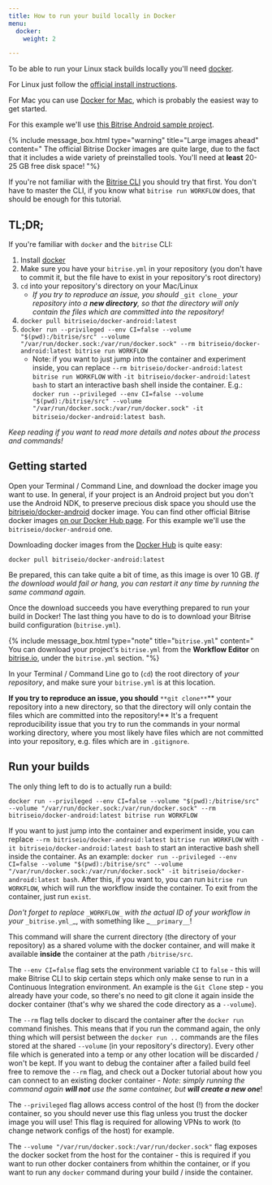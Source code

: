 ```yaml
---
title: How to run your build locally in Docker
menu:
  docker:
    weight: 2

---
```

To be able to run your Linux stack builds locally you'll need [docker](https://www.docker.com/).

For Linux just follow the [official install instructions](https://docs.docker.com/engine/installation/linux/).

For Mac you can use [Docker for Mac](https://www.docker.com/products/docker#/mac),
which is probably the easiest way to get started.

For this example we'll use [this Bitrise Android sample project](https://github.com/bitrise-samples/sample-apps-android-sdk22).

{% include message_box.html type="warning" title="Large images ahead" content="
The official Bitrise Docker images are quite large, due to the fact that it includes a wide variety of preinstalled tools. You'll need at **least** 20-25 GB free disk space! "%}

If you're not familiar with the [Bitrise CLI](https://www.bitrise.io/cli)
you should try that first. You don't have to master the CLI,
if you know what `bitrise run WORKFLOW` does, that should be enough for this tutorial.

## TL;DR;

If you're familiar with `docker` and the `bitrise` CLI:

1. Install [docker](https://www.docker.com/)
2. Make sure you have your `bitrise.yml` in your repository (you don't have to commit it, but the file have to exist in your repository's root directory)
3. `cd` into your repository's directory on your Mac/Linux
   * _If you try to reproduce an issue, you should_ `_git clone_` _your repository into a **new directory**,
     so that the directory will only contain the files which are committed into the repository!_
4. `docker pull bitriseio/docker-android:latest`
5. `docker run --privileged --env CI=false --volume "$(pwd):/bitrise/src" --volume "/var/run/docker.sock:/var/run/docker.sock" --rm bitriseio/docker-android:latest bitrise run WORKFLOW`
   * Note: if you want to just jump into the container and experiment inside, you can replace `--rm bitriseio/docker-android:latest bitrise run WORKFLOW` with `-it bitriseio/docker-android:latest bash` to start an interactive bash shell inside the container. E.g.: `docker run --privileged --env CI=false --volume "$(pwd):/bitrise/src" --volume "/var/run/docker.sock:/var/run/docker.sock" -it bitriseio/docker-android:latest bash`.

_Keep reading if you want to read more details and notes about the process and commands!_

## Getting started

Open your Terminal / Command Line, and download the docker image you want to use.
In general, if your project is an Android project but you don't use the Android NDK,
to preserve precious disk space you should use the
[bitriseio/docker-android](https://hub.docker.com/r/bitriseio/docker-android/) docker image.
You can find other official Bitrise docker images [on our Docker Hub page](https://hub.docker.com/u/bitriseio/).
For this example we'll use the `bitriseio/docker-android` one.

Downloading docker images from the [Docker Hub](https://hub.docker.com) is quite easy:

    docker pull bitriseio/docker-android:latest

Be prepared, this can take quite a bit of time, as this image is over 10 GB.
_If the download would fail or hang, you can restart it any time by running
the same command again._

Once the download succeeds you have everything prepared to run your build
in Docker! The last thing you have to do is to download your Bitrise build
configuration (`bitrise.yml`).

{% include message_box.html type="note" title="`bitrise.yml`" content="
You can download your project's `bitrise.yml` from the **Workflow Editor** on [bitrise.io](https://www.bitrise.io), under the `bitrise.yml` section. "%}

In your Terminal / Command Line go to (`cd`) the root directory
of _your repository_, and make sure your `bitrise.yml` is at this location.

**If you try to reproduce an issue, you should** `**git clone**`** your repository into a new directory,
so that the directory will only contain the files which are committed into the repository!**
It's a frequent reproducibility issue that you try to run the commands in your
normal working directory, where you most likely have files which are not
committed into your repository, e.g. files which are in `.gitignore`.

## Run your builds

The only thing left to do is to actually run a build:

    docker run --privileged --env CI=false --volume "$(pwd):/bitrise/src" --volume "/var/run/docker.sock:/var/run/docker.sock" --rm bitriseio/docker-android:latest bitrise run WORKFLOW


If you want to just jump into the container and experiment inside, you can replace `--rm bitriseio/docker-android:latest bitrise run WORKFLOW` with `-it bitriseio/docker-android:latest bash` to start an interactive bash shell inside the container. As an example: `docker run --privileged --env CI=false --volume "$(pwd):/bitrise/src" --volume "/var/run/docker.sock:/var/run/docker.sock" -it bitriseio/docker-android:latest bash`. After this, if you want to, you can run `bitrise run WORKFLOW`, which will run the workflow inside the container. To exit from the container, just run `exist`. 

_Don't forget to replace_ `_WORKFLOW_` _with the actual ID of your workflow in your_ `_bitrise.yml_`_,
with something like _`__primary__`!

This command will share the current directory (the directory of your repository)
as a shared volume with the docker container, and will make it available **inside** the
container at the path `/bitrise/src`.

The `--env CI=false` flag sets the environment variable `CI` to `false` - this will
make Bitrise CLI to skip certain steps which only make sense to run in a Continuous Integration
environment. An example is the `Git Clone` step - you already have your code, so there's
no need to git clone it again inside the docker container (that's why we
shared the code directory as a `--volume`).

The `--rm` flag tells docker to discard the container after the `docker run`
command finishes. This means that if you run the command again, the only thing which will
persist between the `docker run ..` commands are the files stored at the shared `--volume`
(in your repository's directory). Every other file which is generated into a temp
or any other location will be discarded / won't be kept. If you want to
debug the container after a failed build feel free to remove the `--rm` flag,
and check out a Docker tutorial about how you can connect to an existing
docker container - _Note: simply running the command again **will not** use the same container,
but **will create a new one**_!

The `--privileged` flag allows access control of the host (!) from the docker container,
so you should never use this flag unless you trust the docker image you will use!
This flag is required for allowing VPNs to work (to change network configs
of the host) for example.

The `--volume "/var/run/docker.sock:/var/run/docker.sock"` flag exposes the
docker socket from the host for the container - this is required
if you want to run other docker containers from whithin the container,
or if you want to run any `docker` command during your build / inside the container.